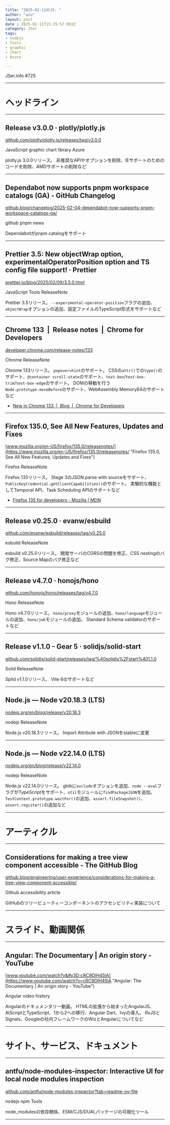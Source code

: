 ```yaml
---
title: "2025-02-11のJS: "
author: "azu"
layout: post
date : 2025-02-11T15:35:57.993Z
category: JSer
tags:
- nodejs
- Tools
- graphic
- chart
- Azure

---
```


JSer.info #725

----

<h1 class="site-genre">ヘッドライン</h1>

----

## Release v3.0.0 · plotly/plotly.js
[github.com/plotly/plotly.js/releases/tag/v3.0.0](https://github.com/plotly/plotly.js/releases/tag/v3.0.0 "Release v3.0.0 · plotly/plotly.js")
<p class="jser-tags jser-tag-icon"><span class="jser-tag">JavaScript</span> <span class="jser-tag">graphic</span> <span class="jser-tag">chart</span> <span class="jser-tag">library</span> <span class="jser-tag">Azure</span></p>

plotly.js 3.0.0リリース。
非推奨なAPIやオプションを削除、IEサポートのためのコードを削除、AMDサポートの削除など


----

## Dependabot now supports pnpm workspace catalogs (GA) - GitHub Changelog
[github.blog/changelog/2025-02-04-dependabot-now-supports-pnpm-workspace-catalogs-ga/](https://github.blog/changelog/2025-02-04-dependabot-now-supports-pnpm-workspace-catalogs-ga/ "Dependabot now supports pnpm workspace catalogs (GA) - GitHub Changelog")
<p class="jser-tags jser-tag-icon"><span class="jser-tag">github</span> <span class="jser-tag">pnpm</span> <span class="jser-tag">news</span></p>

Dependabotがpnpm catalogをサポート


----

## Prettier 3.5: New objectWrap option, experimentalOperatorPosition option and TS config file support! · Prettier
[prettier.io/blog/2025/02/09/3.5.0.html](https://prettier.io/blog/2025/02/09/3.5.0.html "Prettier 3.5: New objectWrap option, experimentalOperatorPosition option and TS config file support! · Prettier")
<p class="jser-tags jser-tag-icon"><span class="jser-tag">JavaScript</span> <span class="jser-tag">Tools</span> <span class="jser-tag">ReleaseNote</span></p>

Prettier 3.5リリース。
`--experimental-operator-position`フラグの追加、`objectWrap`オプションの追加、設定ファイルのTypeScript形式をサポートなど


----

## Chrome 133  |  Release notes  |  Chrome for Developers
[developer.chrome.com/release-notes/133](https://developer.chrome.com/release-notes/133 "Chrome 133  |  Release notes  |  Chrome for Developers")
<p class="jser-tags jser-tag-icon"><span class="jser-tag">Chrome</span> <span class="jser-tag">ReleaseNote</span></p>

Chrome 133リリース。
`popover=hint`のサポート。
CSSの`attr()`での`type()`のサポート、`@container scroll-state`のサポート、`text-box`/`text-box-trim`/`text-box-edge`のサポート。
DOMの移動を行う`Node.prototype.moveBefore`のサポート、WebAssembly Memory64のサポートなど

- [New in Chrome 133  |  Blog  |  Chrome for Developers](https://developer.chrome.com/blog/new-in-chrome-133?hl=en "New in Chrome 133  |  Blog  |  Chrome for Developers")

----

## Firefox 135.0, See All New Features, Updates and Fixes
[www.mozilla.org/en-US/firefox/135.0/releasenotes/](https://www.mozilla.org/en-US/firefox/135.0/releasenotes/ "Firefox 135.0, See All New Features, Updates and Fixes")
<p class="jser-tags jser-tag-icon"><span class="jser-tag">Firefox</span> <span class="jser-tag">ReleaseNote</span></p>

Firefox 135リリース。
Stage 3のJSON.parse with sourceをサポート、`PublicKeyCredential.getClientCapabilities()`のサポート。
実験的な機能としてTemporal API、Task Scheduling APIのサポートなど

- [Firefox 135 for developers - Mozilla | MDN](https://developer.mozilla.org/en-US/docs/Mozilla/Firefox/Releases/135 "Firefox 135 for developers - Mozilla | MDN")

----

## Release v0.25.0 · evanw/esbuild
[github.com/evanw/esbuild/releases/tag/v0.25.0](https://github.com/evanw/esbuild/releases/tag/v0.25.0 "Release v0.25.0 · evanw/esbuild")
<p class="jser-tags jser-tag-icon"><span class="jser-tag">esbuild</span> <span class="jser-tag">ReleaseNote</span></p>

esbuild v0.25.0リリース。
開発サーバのCORSの問題を修正、CSS nestingのバグ修正、Source Mapのバグ修正など


----

## Release v4.7.0 · honojs/hono
[github.com/honojs/hono/releases/tag/v4.7.0](https://github.com/honojs/hono/releases/tag/v4.7.0 "Release v4.7.0 · honojs/hono")
<p class="jser-tags jser-tag-icon"><span class="jser-tag">Hono</span> <span class="jser-tag">ReleaseNote</span></p>

Hono v4.7.0リリース。
`hono/proxy`モジュールの追加、`hono/language`モジュールの追加、`hono/jwk`モジュールの追加。
Standard Schema validatorのサポートなど


----

## Release v1.1.0 - Gear 5 · solidjs/solid-start
[github.com/solidjs/solid-start/releases/tag/%40solidjs%2Fstart%401.1.0](https://github.com/solidjs/solid-start/releases/tag/%40solidjs%2Fstart%401.1.0 "Release v1.1.0 - Gear 5 · solidjs/solid-start")
<p class="jser-tags jser-tag-icon"><span class="jser-tag">Solid</span> <span class="jser-tag">ReleaseNote</span></p>

Splid v1.1.0リリース。
Vite 6のサポートなど


----

## Node.js — Node v20.18.3 (LTS)
[nodejs.org/en/blog/release/v20.18.3](https://nodejs.org/en/blog/release/v20.18.3 "Node.js — Node v20.18.3 (LTS)")
<p class="jser-tags jser-tag-icon"><span class="jser-tag">nodejs</span> <span class="jser-tag">ReleaseNote</span></p>

Node.js v20.18.3リリース。
Import Attribute with JSONをstableに変更


----

## Node.js — Node v22.14.0 (LTS)
[nodejs.org/en/blog/release/v22.14.0](https://nodejs.org/en/blog/release/v22.14.0 "Node.js — Node v22.14.0 (LTS)")
<p class="jser-tags jser-tag-icon"><span class="jser-tag">nodejs</span> <span class="jser-tag">ReleaseNote</span></p>

Node.js v22.14.0リリース。
globに`exclude`オプションを追加、`node --eval`フラグがTypeScriptをサポート、`util`モジュールに`findPackageJSON`を追加。
`TestContext.prototype.waitFor()`の追加、`assert.fileSnapshot()`、`assert.register()`の追加など


----
<h1 class="site-genre">アーティクル</h1>

----

## Considerations for making a tree view component accessible - The GitHub Blog
[github.blog/engineering/user-experience/considerations-for-making-a-tree-view-component-accessible/](https://github.blog/engineering/user-experience/considerations-for-making-a-tree-view-component-accessible/ "Considerations for making a tree view component accessible - The GitHub Blog")
<p class="jser-tags jser-tag-icon"><span class="jser-tag">Github</span> <span class="jser-tag">accessibility</span> <span class="jser-tag">article</span></p>

GitHubのツリービューティーコンポーネントのアクセシビリティ実装について


----
<h1 class="site-genre">スライド、動画関係</h1>

----

## Angular: The Documentary | An origin story - YouTube
[www.youtube.com/watch?v&#x3D;cRC9DlH45lA](https://www.youtube.com/watch?v=cRC9DlH45lA "Angular: The Documentary | An origin story - YouTube")
<p class="jser-tags jser-tag-icon"><span class="jser-tag">Angular</span> <span class="jser-tag">video</span> <span class="jser-tag">history</span></p>

Angularのドキュメンタリー動画。
HTMLの拡張から始まったAngularJS、AtScriptとTypeScript、1から2への移行、Angular Dart、Ivyの導入。
RxJSとSignals、Googleの社内フレームワークのWizとAngularについてなど


----
<h1 class="site-genre">サイト、サービス、ドキュメント</h1>

----

## antfu/node-modules-inspector: Interactive UI for local node modules inspection
[github.com/antfu/node-modules-inspector?tab&#x3D;readme-ov-file](https://github.com/antfu/node-modules-inspector?tab=readme-ov-file "antfu/node-modules-inspector: Interactive UI for local node modules inspection")
<p class="jser-tags jser-tag-icon"><span class="jser-tag">nodejs</span> <span class="jser-tag">npm</span> <span class="jser-tag">Tools</span></p>

node_modulesの依存関係、ESM/CJS/DUALパッケージの可視化ツール


----
